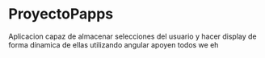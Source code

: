 # ProyectoPapps
 Aplicacion capaz de almacenar selecciones del usuario y hacer display de forma dínamica de ellas utilizando angular
 apoyen todos we eh
